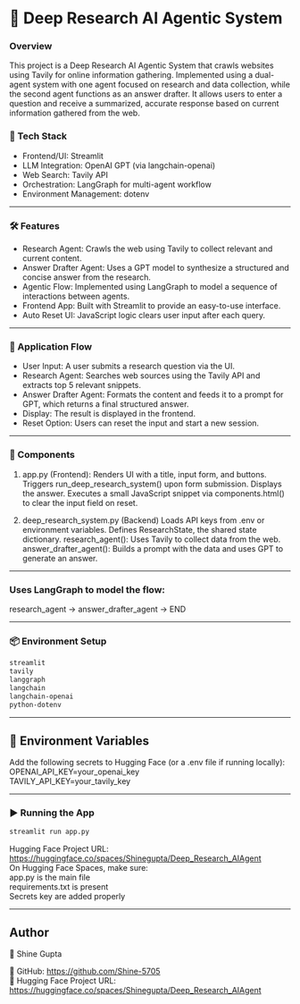 
# 🧠 Deep Research AI Agentic System
### Overview
This project is a Deep Research AI Agentic System that crawls websites using Tavily for online information gathering. Implemented using a dual-agent system with one agent focused on research and data collection, while the second agent functions as an answer drafter. It allows users to enter a question and receive a summarized, accurate response based on current information gathered from the web.

### 🔧 Tech Stack
- Frontend/UI: Streamlit
- LLM Integration: OpenAI GPT (via langchain-openai)
- Web Search: Tavily API
- Orchestration: LangGraph for multi-agent workflow
- Environment Management: dotenv

---

### 🛠️ Features
- Research Agent: Crawls the web using Tavily to collect relevant and current content.
- Answer Drafter Agent: Uses a GPT model to synthesize a structured and concise answer from the research.
- Agentic Flow: Implemented using LangGraph to model a sequence of interactions between agents.
- Frontend App: Built with Streamlit to provide an easy-to-use interface.
- Auto Reset UI: JavaScript logic clears user input after each query.

---

### 🔁 Application Flow
- User Input: A user submits a research question via the UI.
- Research Agent: Searches web sources using the Tavily API and extracts top 5 relevant snippets.
- Answer Drafter Agent: Formats the content and feeds it to a prompt for GPT, which returns a final structured answer.
- Display: The result is displayed in the frontend.
- Reset Option: Users can reset the input and start a new session.

---

### 🧩 Components
1. app.py (Frontend): 
Renders UI with a title, input form, and buttons.
Triggers run_deep_research_system() upon form submission.
Displays the answer.
Executes a small JavaScript snippet via components.html() to clear the input field on reset.

2. deep_research_system.py (Backend)
Loads API keys from .env or environment variables.
Defines ResearchState, the shared state dictionary.
research_agent(): Uses Tavily to collect data from the web.
answer_drafter_agent(): Builds a prompt with the data and uses GPT to generate an answer.

---

### Uses LangGraph to model the flow:
research_agent → answer_drafter_agent → END

---

### 📦 Environment Setup
```bash
streamlit   
tavily
langgraph
langchain
langchain-openai
python-dotenv
```

---

## 🔐 Environment Variables
Add the following secrets to Hugging Face (or a .env file if running locally):   
OPENAI_API_KEY=your_openai_key   
TAVILY_API_KEY=your_tavily_key   

---

### ▶️ Running the App
```bash
streamlit run app.py
```
Hugging Face Project URL: https://huggingface.co/spaces/Shinegupta/Deep_Research_AIAgent   
On Hugging Face Spaces, make sure:   
app.py is the main file   
requirements.txt is present   
Secrets key are added properly   

---

## **Author** 
👤 Shine Gupta

🔗 GitHub: https://github.com/Shine-5705  
🔗 Hugging Face Project URL: https://huggingface.co/spaces/Shinegupta/Deep_Research_AIAgent